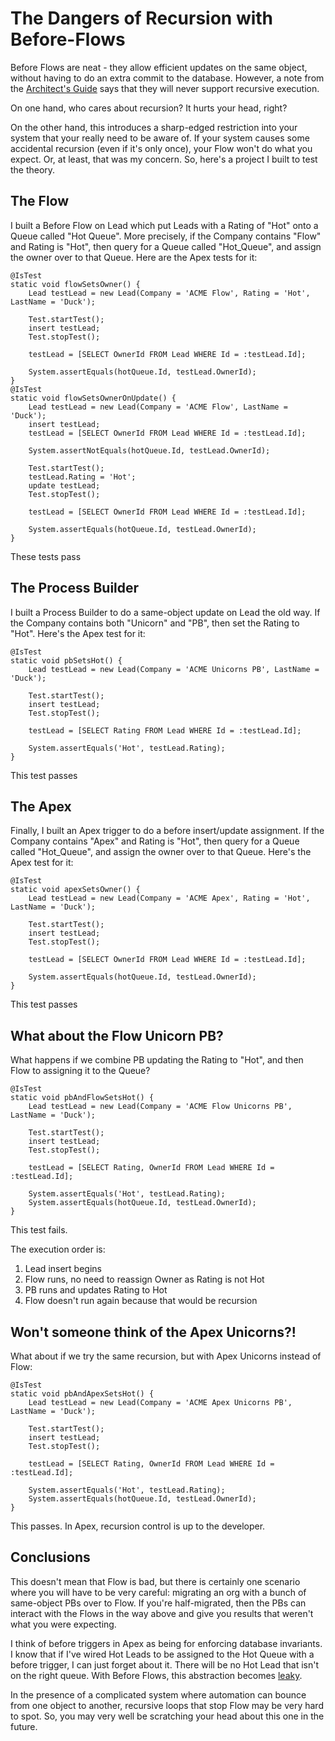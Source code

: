 # The Dangers of Recursion with Before-Flows

Before Flows are neat - they allow efficient updates on the same object, without having to do an extra commit to the 
database. However, a note from the [Architect's Guide](https://quip.com/VJfCAFhEBO0W) says that they will never support
recursive execution.

On one hand, who cares about recursion? It hurts your head, right?

On the other hand, this introduces a sharp-edged restriction into your system that your really need to be aware 
of. If your system causes some accidental recursion (even if it's only once), your Flow won't do what you expect. Or, at
least, that was my concern. So, here's a project I built to test the theory.

## The Flow

I built a Before Flow on Lead which put Leads with a Rating of "Hot" onto a Queue called "Hot Queue". More precisely,
if the Company contains "Flow" and Rating is "Hot", then query for a Queue called "Hot_Queue", and assign the owner over
to that Queue. Here are the Apex tests for it:

    @IsTest
    static void flowSetsOwner() {
        Lead testLead = new Lead(Company = 'ACME Flow', Rating = 'Hot', LastName = 'Duck');

        Test.startTest();
        insert testLead;
        Test.stopTest();

        testLead = [SELECT OwnerId FROM Lead WHERE Id = :testLead.Id];

        System.assertEquals(hotQueue.Id, testLead.OwnerId);
    }
    @IsTest
    static void flowSetsOwnerOnUpdate() {
        Lead testLead = new Lead(Company = 'ACME Flow', LastName = 'Duck');
        insert testLead;
        testLead = [SELECT OwnerId FROM Lead WHERE Id = :testLead.Id];

        System.assertNotEquals(hotQueue.Id, testLead.OwnerId);

        Test.startTest();
        testLead.Rating = 'Hot';
        update testLead;
        Test.stopTest();

        testLead = [SELECT OwnerId FROM Lead WHERE Id = :testLead.Id];

        System.assertEquals(hotQueue.Id, testLead.OwnerId);
    }    
These tests pass

## The Process Builder

I built a Process Builder to do a same-object update on Lead the old way. If the Company contains both "Unicorn" and "PB",
then set the Rating to "Hot". Here's the Apex test for it:

    @IsTest
    static void pbSetsHot() {
        Lead testLead = new Lead(Company = 'ACME Unicorns PB', LastName = 'Duck');

        Test.startTest();
        insert testLead;
        Test.stopTest();

        testLead = [SELECT Rating FROM Lead WHERE Id = :testLead.Id];

        System.assertEquals('Hot', testLead.Rating);
    }
    
This test passes

## The Apex

Finally, I built an Apex trigger to do a before insert/update assignment. If the Company contains 
"Apex" and Rating is "Hot", then query for a Queue called "Hot_Queue", and assign the owner over
to that Queue. Here's the Apex test for it:

    @IsTest
    static void apexSetsOwner() {
        Lead testLead = new Lead(Company = 'ACME Apex', Rating = 'Hot', LastName = 'Duck');

        Test.startTest();
        insert testLead;
        Test.stopTest();

        testLead = [SELECT OwnerId FROM Lead WHERE Id = :testLead.Id];

        System.assertEquals(hotQueue.Id, testLead.OwnerId);
    }
This test passes

## What about the Flow Unicorn PB?

What happens if we combine PB updating the Rating to "Hot", and then Flow to assigning it to the Queue?

    @IsTest
    static void pbAndFlowSetsHot() {
        Lead testLead = new Lead(Company = 'ACME Flow Unicorns PB', LastName = 'Duck');

        Test.startTest();
        insert testLead;
        Test.stopTest();

        testLead = [SELECT Rating, OwnerId FROM Lead WHERE Id = :testLead.Id];

        System.assertEquals('Hot', testLead.Rating);
        System.assertEquals(hotQueue.Id, testLead.OwnerId);
    }

This test fails.

The execution order is: 

1. Lead insert begins
1. Flow runs, no need to reassign Owner as Rating is not Hot
1. PB runs and updates Rating to Hot
1. Flow doesn't run again because that would be recursion

## Won't someone think of the Apex Unicorns?!

What about if we try the same recursion, but with Apex Unicorns instead of Flow:

    @IsTest
    static void pbAndApexSetsHot() {
        Lead testLead = new Lead(Company = 'ACME Apex Unicorns PB', LastName = 'Duck');

        Test.startTest();
        insert testLead;
        Test.stopTest();

        testLead = [SELECT Rating, OwnerId FROM Lead WHERE Id = :testLead.Id];

        System.assertEquals('Hot', testLead.Rating);
        System.assertEquals(hotQueue.Id, testLead.OwnerId);
    }

This passes. In Apex, recursion control is up to the developer. 

## Conclusions

This doesn't mean that Flow is bad, but there is certainly one scenario where you will have to be very careful: migrating
an org with a bunch of same-object PBs over to Flow. If you're half-migrated, then the PBs can interact with the Flows 
in the way above and give you results that weren't what you were expecting.   

I think of before triggers in Apex as being for enforcing database invariants. I know that if I've wired Hot Leads to be 
assigned to the Hot Queue with a before trigger, I can just forget about it. There will be no Hot Lead that isn't on 
the right queue. With Before Flows, this abstraction becomes [leaky](https://www.joelonsoftware.com/2002/11/11/the-law-of-leaky-abstractions/).

In the presence of a complicated system where automation can bounce from one object to another, recursive loops that 
stop Flow may be very hard to spot. So, you may very well be scratching your head about this one in the future.    
